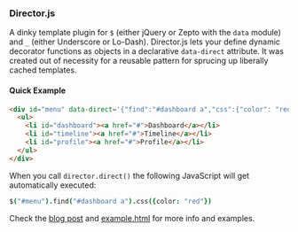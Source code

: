 ### Director.js

A dinky template plugin for `$` (either jQuery or Zepto with the `data` module) and `_` (either Underscore or Lo-Dash). Director.js lets your define dynamic decorator functions as objects in a declarative `data-direct` attribute. It was created out of necessity for a reusable pattern for sprucing up liberally cached templates.

#### Quick Example

``` html
<div id="menu" data-direct='{"find":"#dashboard a","css":{"color": "red"}}'>
  <ul>
    <li id="dashboard"><a href="#">Dashboard</a></li>
    <li id="timeline"><a href="#">Timeline</a></li>
    <li id="profile"><a href="#">Profile</a></li>
  </ul>
</div>
```

When you call `director.direct()` the following JavaScript will get automatically executed:

``` coffeescript
$("#menu").find("#dashboard a").css({color: "red"})
```

Check the [blog post](http://blog.waymondo.com/2014-02-23-director-dot-js-dynamic-template-decorating-from-declarative-attributes) and [example.html](https://github.com/waymondo/director/blob/master/example.html) for more info and examples.
